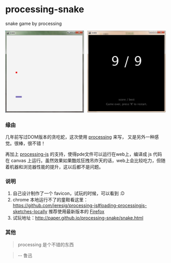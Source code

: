 # processing-snake
snake game by processing

![](./images/game.jpg)

### 缘由

几年前写过DOM版本的贪吃蛇，这次使用 [processing](https://processing.org/) 来写，
又是另外一种感觉。很棒，很不错！

再加上 [processing-js](https://github.com/jeresig/processing-js) 的支持，使得pde文件可以运行在web上，编译成 js 代码在 canvas 上运行。虽然效果如果酷炫狂拽吊炸天的话，web上会比较吃力，但随着机器和浏览器性能的提升，这以后都不是问题。

### 说明
1. 自己设计制作了一个 favicon，试玩的时候，可以看到 :D
1. chrome 本地运行不了的童鞋看这里：https://github.com/jeresig/processing-js#loading-processingjs-sketches-locally
推荐使用最新版本的 [Firefox](http://www.firefox.com.cn/)
1. 试玩地址：http://paper.github.io/processing-snake/snake.html

### 其他

>  processing 是个不错的东西

>  -- 鲁迅

